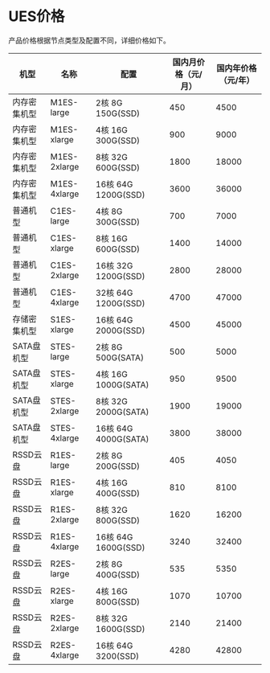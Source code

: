 # UES价格

产品价格根据节点类型及配置不同，详细价格如下。

| 机型 | 名称 | 配置 | 国内月价格（元/月） | 国内年价格（元/年） |
| ------- | ------------ | ------------------- | -------- | -------- |
| 内存密集机型 | M1ES-large | 2核 8G 150G(SSD) | 450 | 4500 |
| 内存密集机型 | M1ES-xlarge | 4核 16G 300G(SSD) | 900 | 9000 |
| 内存密集机型 | M1ES-2xlarge | 8核 32G 600G(SSD) | 1800 | 18000 |
| 内存密集机型 | M1ES-4xlarge | 16核 64G 1200G(SSD) | 3600 | 36000 |
| 普通机型 | C1ES-large | 4核 8G 300G(SSD) | 700 | 7000 |
| 普通机型 | C1ES-xlarge | 8核 16G 600G(SSD) | 1400 | 14000 |
| 普通机型 | C1ES-2xlarge | 16核 32G 1200G(SSD) | 2800 | 28000 |
| 普通机型 | C1ES-4xlarge | 32核 64G 1200G(SSD) | 4700 | 47000 |
| 存储密集机型 | S1ES-xlarge | 16核 64G 2000G(SSD) | 4500 | 45000 |
| SATA盘机型 | STES-large | 2核 8G 500G(SATA) | 500 | 5000 |
| SATA盘机型 | STES-xlarge | 4核 16G 1000G(SATA) | 950 | 9500 |
| SATA盘机型 | STES-2xlarge | 8核 32G 2000G(SATA) | 1900 | 19000 |
| SATA盘机型 | STES-4xlarge | 16核 64G 4000G(SATA) | 3800 | 38000 |
| RSSD云盘 | R1ES-large | 2核 8G 200G(SSD) | 405 | 4050 |
| RSSD云盘 | R1ES-xlarge | 4核 16G 400G(SSD) | 810 | 8100 |
| RSSD云盘 | R1ES-2xlarge | 8核 32G 800G(SSD) | 1620 | 16200 |
| RSSD云盘 | R1ES-4xlarge | 16核 64G 1600G(SSD) | 3240 | 32400 |
| RSSD云盘 | R2ES-large | 2核 8G 400G(SSD) | 535 | 5350 |
| RSSD云盘 | R2ES-xlarge | 4核 16G 800G(SSD) | 1070 | 10700 |
| RSSD云盘 | R2ES-2xlarge | 8核 32G 1600G(SSD) | 2140 | 21400 |
| RSSD云盘 | R2ES-4xlarge | 16核 64G 3200(SSD) | 4280 | 42800 |
